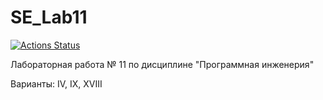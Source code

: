 # SE_Lab11

[![Actions Status](https://github.com/antorpova96/SE_Lab11/workflows/test/badge.svg)](https://github.com/antropova96/SE_Lab11/actions)


Лабораторная работа № 11 по дисциплине "Программная инженерия"

Варианты: IV, IX, XVIII